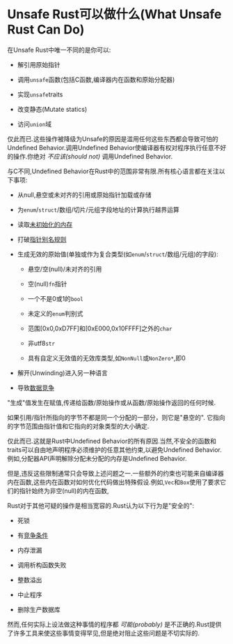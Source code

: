 # Unsafe Rust可以做什么(What Unsafe Rust Can Do)

在Unsafe Rust中唯一不同的是你可以:

- 解引用原始指针

- 调用`unsafe`函数(包括C函数,编译器内在函数和原始分配器)

- 实现`unsafe`traits

- 改变静态(Mutate statics)

- 访问`union`域

仅此而已.这些操作被降级为Unsafe的原因是滥用任何这些东西都会导致可怕的Undefined Behavior.调用Undefined Behavior使编译器有权对程序执行任意不好的操作.你绝对 *不应该(should not)* 调用Undefined Behavior.

与C不同,Undefined Behavior在Rust中的范围非常有限.所有核心语言都在关注以下事项:

- 从null,悬空或未对齐的引用或原始指针加载或存储

- 为`enum`/`struct`/数组/切片/元组字段地址的计算执行越界运算

- 读取[未初始化的内存](https://github.com/rust-lang-nursery/nomicon/blob/master/src/uninitialized.html)

- 打破[指针别名规则](https://github.com/rust-lang-nursery/nomicon/blob/master/src/references.html)

- 生成无效的原始值(单独或作为复合类型(如`enum`/`struct`/数组/元组)的字段):
  - 悬空/空(null)/未对齐的引用
  
  - 空(null)`fn`指针
  
  - 一个不是0或1的`bool`
  
  - 未定义的`enum`判别式
  
  - 范围[0x0,0xD7FF]和[0xE000,0x10FFFF]之外的`char`
  
  - 非utf8`str`

  - 具有自定义无效值的无效库类型,如`NonNull`或`NonZero*`,即0

- 解开(Unwinding)进入另一种语言

- 导致[数据竞争](https://github.com/rust-lang-nursery/nomicon/blob/master/src/races.html)

"生成"值发生在赋值,传递给函数/原始操作或从函数/原始操作返回的任何时候.

如果引用/指针所指向的字节不都是同一个分配的一部分，则它是"悬空的". 它指向的字节范围由指针值和它指向的对象类型的大小确定.

仅此而已.这就是Rust中Undefined Behavior的所有原因.当然,不安全的函数和traits可以自由地声明程序必须维护的任意其他约束,以避免Undefined Behavior.例如,分配器API声明解除分配未分配的内存是Undefined Behavior.

但是,违反这些限制通常只会导致上述问题之一.一些额外的约束也可能来自编译器内在函数,这些内在函数对如何优化代码做出特殊假设.例如,`Vec`和`Box`使用了要求它们的指针始终为非空(null)的内在函数,

Rust对于其他可疑的操作是相当宽容的.Rust认为以下行为是"安全的":

- 死锁

- 有[竞争条件](https://github.com/rust-lang-nursery/nomicon/blob/master/src/races.html)

- 内存泄漏

- 调用析构函数失败

- 整数溢出

- 中止程序

- 删除生产数据库

然而,任何实际上设法做这种事情的程序都 *可能(probably)* 是不正确的.Rust提供了许多工具来使这些事情变得罕见,但是绝对阻止这些问题是不切实际的.
